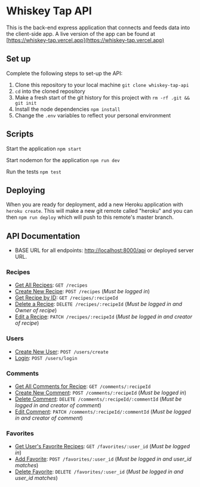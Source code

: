 # Whiskey Tap API

This is the back-end express application that connects and feeds data into the client-side app. A live version of the app can be found at [https://whiskey-tap.vercel.app](https://whiskey-tap.vercel.app)

## Set up

Complete the following steps to set-up the API:

1. Clone this repository to your local machine `git clone whiskey-tap-api`
2. `cd` into the cloned repository
3. Make a fresh start of the git history for this project with `rm -rf .git && git init`
4. Install the node dependencies `npm install`
5. Change the `.env` variables to reflect your personal environment

## Scripts

Start the application `npm start`

Start nodemon for the application `npm run dev`

Run the tests `npm test`

## Deploying

When you are ready for deployment, add a new Heroku application with `heroku create`. This will make a new git remote called "heroku" and you can then `npm run deploy` which will push to this remote's master branch.

## API Documentation

- BASE URL for all endpoints: [http://localhost:8000/api](http://localhost:8000/api) or deployed server URL.

### Recipes

- [Get All Recipes](api-docs/recipes.md#get-all-recipes): `GET /recipes`
- [Create New Recipe](api-docs/recipes.md#create-new-recipe): `POST /recipes` (*Must be logged in*)
- [Get Recipe by ID](api-docs/recipes.md#get-recipe-by-id): `GET /recipes/:recipeId`
- [Delete a Recipe](api-docs/recipes.md#delete-a-recipe): `DELETE /recipes/:recipeId` (*Must be logged in and Owner of recipe*)
- [Edit a Recipe](api-docs/recipes.md#edit-a-recipe): `PATCH /recipes/:recipeId` (*Must be logged in and creator of recipe*)

### Users

- [Create New User](api-docs/user.md#create-new-user): `POST /users/create`
- [Login](api-docs/user.md#login): `POST /users/login`

### Comments

- [Get All Comments for Recipe](api-docs/comments.md#get-all-comments-for-recipe): `GET /comments/:recipeId`
- [Create New Comment](api-docs/comments.md#create-new-comment): `POST /comments/:recipeId` (*Must be logged in*)
- [Delete Comment](api-docs/comments.md#delete-comment): `DELETE /comments/:recipeId/:commentId` (*Must be logged in and creator of comment*)
- [Edit Comment](api-docs/comments.md#edit-comment): `PATCH /comments/:recipeId/:commentId` (*Must be logged in and creator of comment*)

### Favorites

- [Get User's Favorite Recipes](api-docs/favorites.md): `GET /favorites/:user_id` (*Must be logged in*)
- [Add Favorite](api-docs/favorites.md#add-favorite): `POST /favorites/:user_id` (*Must be logged in and user_id matches*)
- [Delete Favorite](api-docs/favorites.md#delete-favorite): `DELETE /favorites/:user_id` (*Must be logged in and user_id matches*)

